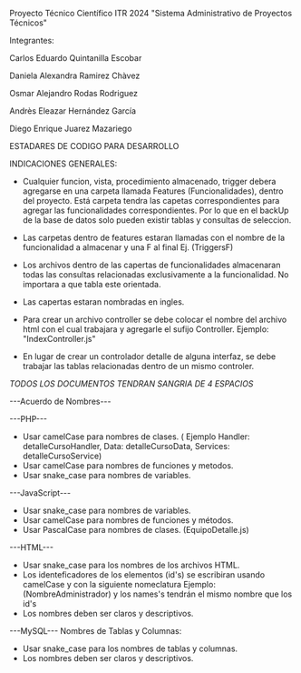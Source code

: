 Proyecto Técnico Científico ITR 2024
"Sistema Administrativo de Proyectos Técnicos"

Integrantes: 

Carlos Eduardo Quintanilla Escobar 

Daniela Alexandra Ramirez Chàvez 

Osmar Alejandro Rodas Rodriguez 

Andrès Eleazar Hernández García

Diego Enrique Juarez Mazariego 



ESTADARES DE CODIGO PARA DESARROLLO

INDICACIONES GENERALES:

* Cualquier funcion, vista, procedimiento almacenado, trigger debera agregarse en una carpeta llamada Features (Funcionalidades), dentro del proyecto. Está carpeta tendra las capetas correspondientes para agregar las funcionalidades correspondientes.
  Por lo que en el backUp de la base de datos solo pueden existir tablas y consultas de seleccion.

* Las carpetas dentro de features estaran llamadas con el nombre de la funcionalidad a almacenar y una F al final Ej. (TriggersF)

* Los archivos dentro de las capertas de funcionalidades almacenaran todas las consultas relacionadas exclusivamente a la funcionalidad. No importara a que tabla este orientada.
  
* Las capertas estaran nombradas en ingles.

* Para crear un archivo controller se debe colocar el nombre del archivo html con el cual trabajara y agregarle el sufijo Controller. Ejemplo: "IndexController.js"

* En lugar de crear un controlador detalle de alguna interfaz, se debe trabajar las tablas relacionadas dentro de un mismo controler.


*TODOS LOS DOCUMENTOS TENDRAN SANGRIA DE 4 ESPACIOS*

---Acuerdo de Nombres---

---PHP---

* Usar camelCase para nombres de clases. ( Ejemplo Handler: detalleCursoHandler, Data: detalleCursoData, Services: detalleCursoService)
* Usar camelCase para nombres de funciones y metodos.
* Usar snake_case para nombres de variables.

---JavaScript---

* Usar snake_case para nombres de variables.
* Usar camelCase para nombres de funciones y métodos.
* Usar PascalCase para nombres de clases. (EquipoDetalle.js)

---HTML---

* Usar snake_case para los nombres de los archivos HTML.
* Los identeficadores de los elementos (id's) se escribiran usando camelCase y con la siguiente nomeclatura Ejemplo:(NombreAdministrador) y los names's tendrán el mismo nombre
que los id's
* Los nombres deben ser claros y descriptivos.

---MySQL---
Nombres de Tablas y Columnas:

* Usar snake_case para los nombres de tablas y columnas.
* Los nombres deben ser claros y descriptivos.
